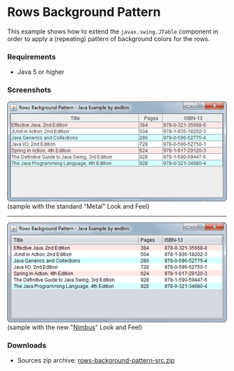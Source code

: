 # Rows Background Pattern

This example shows how to extend the `javax.swing.JTable` component in order to
apply a (repeating) pattern of background colors for the rows.

### Requirements

* Java 5 or higher

### Screenshots

![Screenshot 1](screenshot-01.png "Screenshot 1")
<br>(sample with the standard "Metal" Look and Feel)

---

![Screenshot 2](screenshot-02.png "Screenshot 2")
<br>(sample with the new "[Nimbus](https://docs.oracle.com/javase/tutorial/uiswing/lookandfeel/nimbus.html)" Look and Feel)

### Downloads

* Sources zip archive: [rows-background-pattern-src.zip](dist/rows-background-pattern-src.zip?raw=true)
